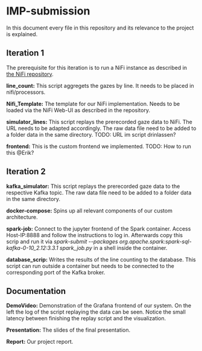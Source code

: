 # IMP-submission
In this document every file in this repository and its relevance to the project is explained.

## Iteration 1
The prerequisite for this iteration is to run a NiFi instance as described in [the NiFi repository](https://github.com/ics-unisg/nassy).

**line_count:** This script aggregets the gazes by line. It needs to be placed in nifi/processors.<br>

**Nifi_Template:** The template for our NiFi implementation. Needs to be loaded via the NiFi Web-UI as described in the repository.<br>

**simulator_lines:** This script replays the prerecorded gaze data to NiFi. The URL needs to be adapted accordingly. The raw data file need to be added to a folder data in the same directory. TODO: URL im script drinlassen?<br>

**frontend:** This is the custom frontend we implemented. TODO: How to run this @Erik?

## Iteration 2
**kafka_simulator:** This script replays the prerecorded gaze data to the respective Kafka topic. The raw data file need to be added to a folder data in the same directory.<br>

**docker-compose:** Spins up all relevant components of our custom architecture.<br>

**spark-job:** Connect to the jupyter frontend of the Spark container. Access Host-IP:8888 and follow the instructions to log in. Afterwards copy this scrip and run it via <em>spark-submit --packages org.apache.spark:spark-sql-kafka-0-10_2.12:3.3.1 spark_job.py</em> in a shell inside the container.<br>

**database_scrip:** Writes the results of the line counting to the database. This script can run outside a container but needs to be connected to the corresponding port of the Kafka broker.

## Documentation
**DemoVideo:** Demonstration of the Grafana frontend of our system. On the left the log of the script replaying the data can be seen. Notice the small latency between finishing the replay script and the visualization.

**Presentation:** The slides of the final presentation.

**Report:** Our project report.